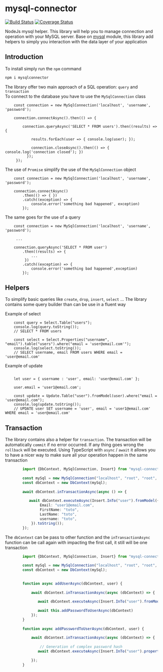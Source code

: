 # mysql-connector
[![Build Status](https://travis-ci.org/pteyssedre/mysql-connector.svg?branch=master)](https://travis-ci.org/pteyssedre/mysql-connector) [![Coverage Status](https://coveralls.io/repos/github/pteyssedre/mysql-connector/badge.svg?branch=master)](https://coveralls.io/github/pteyssedre/mysql-connector?branch=master)

NodeJs mysql helper. This library will help you to manage connection and operation with your MySQL server. Base 
on [mysql](https://github.com/mysqljs/mysql) module, this library add helpers to simply you interaction with the data layer
of your application

## Introduction

To install simply run the `npm` command
```bash
npm i mysqlconnector
```

The library offer two main approach of a SQL operation: `query` and `transaction`  
To connect to the database you have to use the `MySqlConnection` class
````ecmascript 6
    const connection = new MySqlConnection('localhost', 'username', 'password');  
     
    connection.connectAsync().then(() => { 
        
        connection.queryAsync('SELECT * FROM users').then((results) => {
        
            results.forEach(user => { console.log(user); });
            
            connection.closeAsync().then(() => { console.log('connection closed'); })
          });
     });
````

The use of `Promise` simplify the use of the `MySqlConnection` object
````ecmascript 6
    const connection = new MySqlConnection('localhost', 'username', 'password');
     
    connection.connectAsync()
        .then(() => { })
        .catch((exception) => {
            console.error('something bad happened', exception)
        });
````

The same goes for the use of a query

````ecmascript 6
    const connection = new MySqlConnection('localhost', 'username', 'password');
     
     ...
     
    connection.queryAsync('SELECT * FROM user')
        .then((results) => {
            ...
         })
        .catch((exception) => {
            console.error('something bad happened',exception)
        });
````

## Helpers

To simplify basic queries like `create`, `drop`, `insert`, `select` ... The library contains some query builder than can
be use in a fluent way  
  
Example of select
````ecmascript 6
    const query = Select.Table("users");
    console.log(query.toString());
    // SELECT * FROM users
    
    const select = Select.Properties("username", "email").table("users").where("email = 'user@email.com'");
    console.log(select.toString());
    // SELECT username, email FROM users WHERE email = 'user@email.com'
````
  
  
Example of update
````ecmascript 6
    
    let user = { username : 'user', email: 'user@email.com' };
    
    user.email = 'user1@email.com';
    
    const update = Update.Table("user").fromModel(user).where("email = 'user@email.com");
    console.log(update.toString());
    // UPDATE user SET username = 'user', email = 'user1@email.com' WHERE email = 'user@email.com'
````

## Transaction

The library contains also a helper for `transaction`. The transaction will be automatically `commit` if no error occurred.
If any thing goes wrong the `rollback` will be executed. Using TypeScript with `async` / `await` it allows you to have
a nicer way to make sure all your operation happen in the same transaction

````typescript
        import {DbContext, MySqlConnection, Insert} from "mysql-connector"
        
        const mySql = new MySqlConnection("localhost", "root", "root", "test");
        const dbContext = new DbContext(mySql);
        
        await dbContext.inTransactionAsync(async () => {
            
           await dbContext.executeAsync(Insert.InTo("user").fromModel({
                Email: "user1@email.com",
                FirstName: "toto",
                LastName: "toto",
                username: "toto",
            }).toString());
        });
````

The `dbContext` can be pass to other function and the `inTransactionAsync` function can be call again with impacting the first call,
it still will be one transaction  

````typescript
        import {DbContext, MySqlConnection, Insert} from "mysql-connector"
        
        const mySql = new MySqlConnection("localhost", "root", "root", "test");
        const dbContext = new DbContext(mySql);
        
        
        function async addUserAsync(dbContext, user) {
            
            await dbContext.inTransactionAsync(async (dbContext) => {
                
               await dbContext.executeAsync(Insert.InTo("user").fromModel(user).toString());
               
               await this.addPasswordToUserAsync(dbContext)
            });
        }
        
        function async addPasswordToUserAsync(dbContext, user) {
            
            await dbContext.inTransactionAsync(async (dbContext) => {
            
                // Generation of complex password hash
               await dbContext.executeAsync(Insert.InTo("user").property('password', user.password).toString());
               
            });
        }
````
